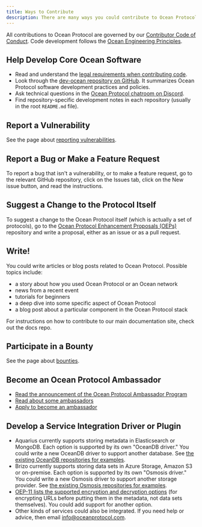 ```yaml
---
title: Ways to Contribute
description: There are many ways you could contribute to Ocean Protocol.
---
```


All contributions to Ocean Protocol are governed by our [Contributor Code of Conduct](/concepts/code-of-conduct/).
Code development follows the [Ocean Engineering Principles](/concepts/principles/).

## Help Develop Core Ocean Software

- Read and understand the [legal requirements when contributing code](/concepts/legal-reqs/).
- Look through the [dev-ocean repository on GitHub](https://github.com/oceanprotocol/dev-ocean). It summarizes Ocean Protocol software development practices and policies.
- Ask technical questions in the [Ocean Protocol chatroom on Discord](https://discord.gg/TnXjkR5).
- Find repository-specific development notes in each repository (usually in the root `README.md` file).

## Report a Vulnerability

See the page about [reporting vulnerabilities](/concepts/vulnerabilities/).

## Report a Bug or Make a Feature Request

To report a bug that isn't a vulnerability, or to make a feature request, go to the relevant GitHub repository, click on the Issues tab, click on the New issue button, and read the instructions.

## Suggest a Change to the Protocol Itself

To suggest a change to the Ocean Protocol itself (which is actually a set of protocols), go to the [Ocean Protocol Enhancement Proposals (OEPs)](https://github.com/oceanprotocol/OEPs/) repository and write a proposal, either as an issue or as a pull request.

## Write!

You could write articles or blog posts related to Ocean Protocol. Possible topics include:

- a story about how you used Ocean Protocol or an Ocean network
- news from a recent event
- tutorials for beginners
- a deep dive into some specific aspect of Ocean Protocol
- a blog post about a particular component in the Ocean Protocol stack

For instructions on how to contribute to our main documentation site, check out the docs repo.

<repo name="docs"></repo>

## Participate in a Bounty

See the page about [bounties](/concepts/bounties/).

## Become an Ocean Protocol Ambassador

- [Read the announcement of the Ocean Protocol Ambassador Program](https://blog.oceanprotocol.com/envoys-of-the-new-data-economy-ocean-protocol-ambassadors-3816a0e63611)
- [Read about some ambassadors](https://blog.oceanprotocol.com/an-ambassadors-tale-531401d4452f)
- [Apply to become an ambassador](https://oceanprotocol.com/#ambassadors)

## Develop a Service Integration Driver or Plugin

- Aquarius currently supports storing metadata in Elasticsearch or MongoDB. Each option is supported by its own "OceanDB driver." You could write a new OceanDB driver to support another database. See [the existing OceanDB repositories for examples](https://github.com/oceanprotocol?utf8=%E2%9C%93&q=oceandb&type=&language=).
- Brizo currently supports storing data sets in Azure Storage, Amazon S3 or on-premise. Each option is supported by its own "Osmosis driver." You could write a new Osmosis driver to support another storage provider. See [the existing Osmosis repositories for examples](https://github.com/oceanprotocol?utf8=%E2%9C%93&q=osmosis&type=&language=).
- [OEP-11 lists the supported encryption and decryption options](https://github.com/oceanprotocol/OEPs/tree/master/11#encryption-and-decryption) (for encrypting URLs before putting them in the metadata, not data sets themselves). You could add support for another option.
- Other kinds of services could also be integrated. If you need help or advice, then email <a href="mailto:info@oceanprotocol.com">info@oceanprotocol.com</a>.
